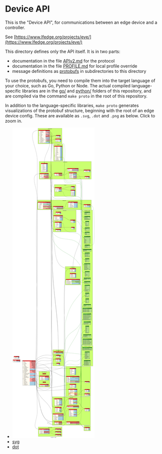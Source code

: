 # Device API

This is the "Device API", for communications between an edge device and a controller.

See [https://www.lfedge.org/projects/eve/](https://www.lfedge.org/projects/eve/)

This directory defines only the API itself. It is in two parts:

* documentation in the file [APIv2.md](./APIv2.md) for the protocol
* documentation in the file [PROFILE.md](./PROFILE.md) for local profile override
* message definitions as [protobufs](https://developers.google.com/protocol-buffers/) in subdirectories to this directory

To use the protobufs, you need to compile them into the target language of your choice, such as Go, Python or Node.
The actual compiled language-specific libraries are in the [go/](./go) and [python/](./python) folders of this repository, and are compiled via the command `make proto` in the root of this repository.

In addition to the language-specific libraries, `make proto` generates visualizations of the protobuf structure,
beginning with the root of an edge device config. These are
available as `.svg`, `.dot` and `.png` as below. Click to zoom in.

* [![png](./images/devconfig.png "protobuf structure")](./images/devconfig.png)
* [svg](./images/devconfig.dot.svg)
* [dot](./images/devconfig.dot)
